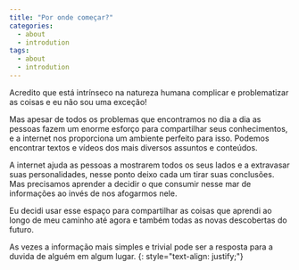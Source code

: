 ```yaml
---
title: "Por onde começar?"
categories:
  - about
  - introdution
tags:
  - about
  - introdution
---
```


Acredito que está intrínseco na natureza humana complicar e problematizar as coisas e eu não sou uma exceção!

Mas apesar de todos os problemas que encontramos no dia a dia as pessoas fazem um enorme esforço para compartilhar seus conhecimentos, e a internet nos proporciona um ambiente perfeito para isso. Podemos encontrar textos e vídeos dos mais diversos assuntos e conteúdos.

A internet ajuda as pessoas a mostrarem todos os seus lados e a extravasar suas personalidades, nesse ponto deixo cada um tirar suas conclusões. Mas precisamos aprender a decidir o que consumir nesse mar de informações ao invés de nos afogarmos nele.

Eu decidi usar esse espaço para compartilhar as coisas que aprendi ao longo de meu caminho até agora e também todas as novas descobertas do futuro.

As vezes a informação mais simples e trivial pode ser a resposta para a duvida de alguém em algum lugar.
{: style="text-align: justify;"}
